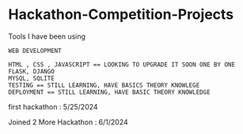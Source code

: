 # Hackathon-Competition-Projects

Tools I have been using

```text
WEB DEVELOPMENT

HTML , CSS , JAVASCRIPT == LOOKING TO UPGRADE IT SOON ONE BY ONE
FLASK, DJANGO
MYSQL, SQLITE
TESTING == STILL LEARNING, HAVE BASICS THEORY KNOWLEGE
DEPLOYMENT == STILL LEARNING, HAVE BASIC THEORY KNOWLEDGE
```

first hackathon : 5/25/2024

Joined 2 More Hackathon : 6/1/2024
